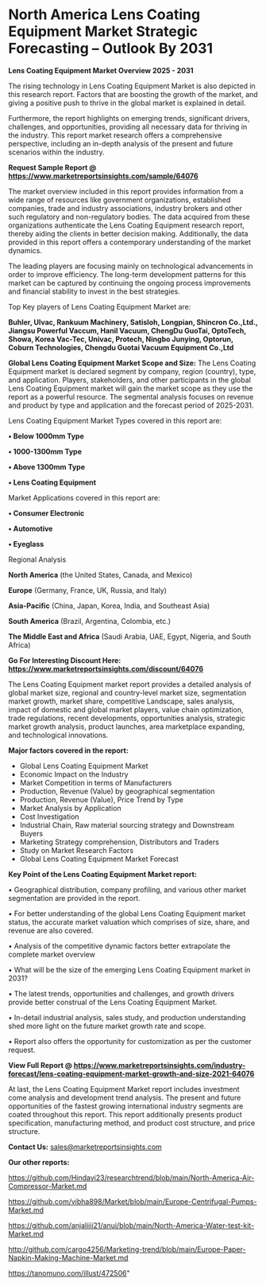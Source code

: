 # North America Lens Coating Equipment Market Strategic Forecasting – Outlook By 2031

<Strong> Lens Coating Equipment Market Overview 2025 - 2031</strong>

The rising technology in Lens Coating Equipment Market is also depicted in this research report. Factors that are boosting the growth of the market, and giving a positive push to thrive in the global market is explained in detail.

Furthermore, the report highlights on emerging trends, significant drivers, challenges, and opportunities, providing all necessary data for thriving in the industry. This report market research offers a comprehensive perspective, including an in-depth analysis of the present and future scenarios within the industry.

<strong>Request Sample Report @ <a href=https://www.marketreportsinsights.com/sample/64076>https://www.marketreportsinsights.com/sample/64076</a></strong>

The market overview included in this report provides information from a wide range of resources like government organizations, established companies, trade and industry associations, industry brokers and other such regulatory and non-regulatory bodies. The data acquired from these organizations authenticate the Lens Coating Equipment research report, thereby aiding the clients in better decision making. Additionally, the data provided in this report offers a contemporary understanding of the market dynamics.

The leading players are focusing mainly on technological advancements in order to improve efficiency. The long-term development patterns for this market can be captured by continuing the ongoing process improvements and financial stability to invest in the best strategies.

Top Key players of Lens Coating Equipment Market are:

<strong>Buhler, Ulvac, Rankuum Machinery, Satisloh, Longpian, Shincron Co.,Ltd., Jiangsu Powerful Vaccum, Hanil Vacuum, ChengDu GuoTai, OptoTech, Showa, Korea Vac-Tec, Univac, Protech, Ningbo Junying, Optorun, Coburn Technologies, Chengdu Guotai Vacuum Equipment Co.,Ltd</strong>

<strong><b>Global Lens Coating Equipment Market Scope and Size:</b></strong>
The Lens Coating Equipment market is declared segment by company, region (country), type, and application. Players, stakeholders, and other participants in the global Lens Coating Equipment market will gain the market scope as they use the report as a powerful resource. The segmental analysis focuses on revenue and product by type and application and the forecast period of 2025-2031.

Lens Coating Equipment Market Types covered in this report are:

<strong>• Below 1000mm Type

• 1000-1300mm Type

• Above 1300mm Type

• Lens Coating Equipment</strong>

Market Applications covered in this report are:

<strong>• Consumer Electronic

• Automotive

• Eyeglass</strong> 

Regional Analysis

<strong>North America</strong> (the United States, Canada, and Mexico)

<strong>Europe</strong> (Germany, France, UK, Russia, and Italy)

<strong>Asia-Pacific</strong> (China, Japan, Korea, India, and Southeast Asia)

<strong>South America</strong> (Brazil, Argentina, Colombia, etc.)

<strong>The Middle East and Africa</strong> (Saudi Arabia, UAE, Egypt, Nigeria, and South Africa)

<strong>Go For Interesting Discount Here: <a href=https://www.marketreportsinsights.com/discount/64076>https://www.marketreportsinsights.com/discount/64076</a></strong>

The Lens Coating Equipment market report provides a detailed analysis of global market size, regional and country-level market size, segmentation market growth, market share, competitive Landscape, sales analysis, impact of domestic and global market players, value chain optimization, trade regulations, recent developments, opportunities analysis, strategic market growth analysis, product launches, area marketplace expanding, and technological innovations.

<strong><b>Major factors covered in the report:</b></strong>
<ul>
  <li>Global Lens Coating Equipment Market </li>
  <li>Economic Impact on the Industry</li>
  <li>Market Competition in terms of Manufacturers</li>
  <li>Production, Revenue (Value) by geographical segmentation</li>
  <li>Production, Revenue (Value), Price Trend by Type</li>
  <li>Market Analysis by Application</li>
  <li>Cost Investigation</li>
  <li>Industrial Chain, Raw material sourcing strategy and Downstream Buyers</li>
  <li>Marketing Strategy comprehension, Distributors and Traders</li>
  <li>Study on Market Research Factors</li>
  <li>Global Lens Coating Equipment Market Forecast</li>
</ul>

<strong><b>Key Point of the Lens Coating Equipment Market report:</b></strong>

• Geographical distribution, company profiling, and various other market segmentation are provided in the report.

• For better understanding of the global Lens Coating Equipment market status, the accurate market valuation which comprises of size, share, and revenue are also covered.

• Analysis of the competitive dynamic factors better extrapolate the complete market overview

• What will be the size of the emerging Lens Coating Equipment market in 2031?

• The latest trends, opportunities and challenges, and growth drivers provide better construal of the Lens Coating Equipment Market.

• In-detail industrial analysis, sales study, and production understanding shed more light on the future market growth rate and scope.

• Report also offers the opportunity for customization as per the customer request.

<strong><b>View Full Report @ <a href=https://www.marketreportsinsights.com/industry-forecast/lens-coating-equipment-market-growth-and-size-2021-64076>https://www.marketreportsinsights.com/industry-forecast/lens-coating-equipment-market-growth-and-size-2021-64076</a></b></strong>


At last, the Lens Coating Equipment Market report includes investment come analysis and development trend analysis. The present and future opportunities of the fastest growing international industry segments are coated throughout this report. This report additionally presents product specification, manufacturing method, and product cost structure, and price structure.

<strong>Contact Us:</strong>
sales@marketreportsinsights.com

<strong>Our other reports:</strong>

<a href=https://github.com/Hindavi23/researchtrend/blob/main/North-America-Air-Compressor-Market.md>https://github.com/Hindavi23/researchtrend/blob/main/North-America-Air-Compressor-Market.md</a>

<a href=https://github.com/vibha898/Market/blob/main/Europe-Centrifugal-Pumps-Market.md>https://github.com/vibha898/Market/blob/main/Europe-Centrifugal-Pumps-Market.md</a>

<a href=https://github.com/anjaliiii21/anui/blob/main/North-America-Water-test-kit-Market.md>https://github.com/anjaliiii21/anui/blob/main/North-America-Water-test-kit-Market.md</a>

<a href=http://github.com/cargo4256/Marketing-trend/blob/main/Europe-Paper-Napkin-Making-Machine-Market.md>http://github.com/cargo4256/Marketing-trend/blob/main/Europe-Paper-Napkin-Making-Machine-Market.md</a>

<a href=https://tanomuno.com/illust/472506>https://tanomuno.com/illust/472506</a>"
